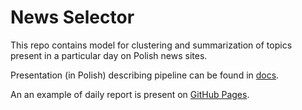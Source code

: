 # News Selector
This repo contains model for clustering and summarization of topics present
in a particular day on Polish news sites.

Presentation (in Polish) describing pipeline can be found in [docs](https://jkubajek.github.io/News_Selector/News_Selector.pdf).

An an example of daily report is present on [GitHub Pages](https://jkubajek.github.io/News_Selector/Raport_dzienny_2019-07-08).

